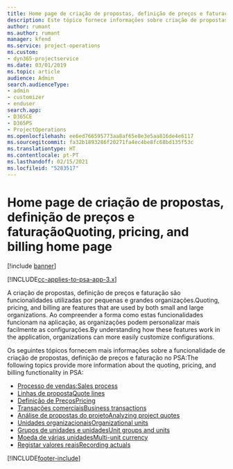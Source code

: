 ```yaml
---
title: Home page de criação de propostas, definição de preços e faturação
description: Este tópico fornece informações sobre criação de propostas, definição de preços e faturação.
author: rumant
ms.author: rumant
manager: kfend
ms.service: project-operations
ms.custom:
- dyn365-projectservice
ms.date: 03/01/2019
ms.topic: article
audience: Admin
search.audienceType:
- admin
- customizer
- enduser
search.app:
- D365CE
- D365PS
- ProjectOperations
ms.openlocfilehash: ee6ed766595773aa8af65e8e3e5aa816de4e6117
ms.sourcegitcommit: fa32b1893286f20271fa4ec4be8fc68bd135f53c
ms.translationtype: HT
ms.contentlocale: pt-PT
ms.lasthandoff: 02/15/2021
ms.locfileid: "5283517"
---
```

# <a name="quoting-pricing-and-billing-home-page"></a><span data-ttu-id="473d4-103">Home page de criação de propostas, definição de preços e faturação</span><span class="sxs-lookup"><span data-stu-id="473d4-103">Quoting, pricing, and billing home page</span></span>

[!include [banner](../includes/psa-now-project-operations.md)]

[!INCLUDE[cc-applies-to-psa-app-3.x](../includes/cc-applies-to-psa-app-3x.md)]

<span data-ttu-id="473d4-104">A criação de propostas, definição de preços e faturação são funcionalidades utilizadas por pequenas e grandes organizações.</span><span class="sxs-lookup"><span data-stu-id="473d4-104">Quoting, pricing, and billing are features that are used by both small and large organizations.</span></span> <span data-ttu-id="473d4-105">Ao compreender a forma como estas funcionalidades funcionam na aplicação, as organizações podem personalizar mais facilmente as configurações.</span><span class="sxs-lookup"><span data-stu-id="473d4-105">By understanding how these features work in the application, organizations can more easily customize configurations.</span></span>

<span data-ttu-id="473d4-106">Os seguintes tópicos fornecem mais informações sobre a funcionalidade de criação de propostas, definição de preços e faturação no PSA:</span><span class="sxs-lookup"><span data-stu-id="473d4-106">The following topics provide more information about the quoting, pricing, and billing functionality in PSA:</span></span>

- [<span data-ttu-id="473d4-107">Processo de vendas:</span><span class="sxs-lookup"><span data-stu-id="473d4-107">Sales process</span></span>](basic-sales-process.md)
- [<span data-ttu-id="473d4-108">Linhas de proposta</span><span class="sxs-lookup"><span data-stu-id="473d4-108">Quote lines</span></span>](basic-quote-lines.md)
- [<span data-ttu-id="473d4-109">Definição de Preços</span><span class="sxs-lookup"><span data-stu-id="473d4-109">Pricing</span></span>](basic-pricing.md)
- [<span data-ttu-id="473d4-110">Transações comerciais</span><span class="sxs-lookup"><span data-stu-id="473d4-110">Business transactions</span></span>](basic-business-transactions.md)
- [<span data-ttu-id="473d4-111">Análise de propostas do projeto</span><span class="sxs-lookup"><span data-stu-id="473d4-111">Analyzing project quotes</span></span>](basic-analyzing-quotes.md)
- [<span data-ttu-id="473d4-112">Unidades organizacionais</span><span class="sxs-lookup"><span data-stu-id="473d4-112">Organizational units</span></span>](advanced-organizational.md)
- [<span data-ttu-id="473d4-113">Grupos de unidades e unidades</span><span class="sxs-lookup"><span data-stu-id="473d4-113">Unit groups and units</span></span>](advanced-units.md)
- [<span data-ttu-id="473d4-114">Moeda de várias unidades</span><span class="sxs-lookup"><span data-stu-id="473d4-114">Multi-unit currency</span></span>](advanced-currency.md)
- [<span data-ttu-id="473d4-115">Registar valores reais</span><span class="sxs-lookup"><span data-stu-id="473d4-115">Recording actuals</span></span>](advanced-actuals.md)


[!INCLUDE[footer-include](../includes/footer-banner.md)]